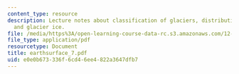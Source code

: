 ```yaml
---
content_type: resource
description: Lecture notes about classification of glaciers, distribution of glaciers,
  and glacier ice.
file: /media/https%3A/open-learning-course-data-rc.s3.amazonaws.com/12-090-the-environment-of-the-earths-surface-spring-2007/e0e0b673336f6cd46ee4822a3647dfb7_earthsurface_7.pdf
file_type: application/pdf
resourcetype: Document
title: earthsurface_7.pdf
uid: e0e0b673-336f-6cd4-6ee4-822a3647dfb7
---
```

